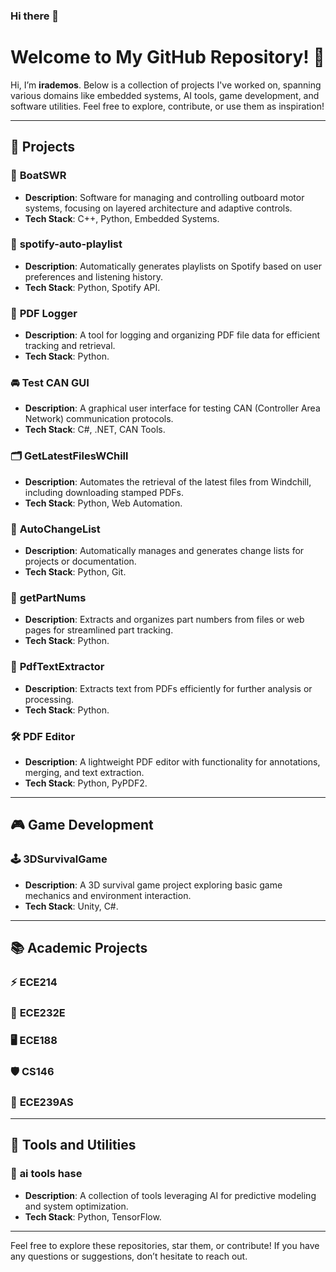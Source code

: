 ### Hi there 👋

<!--
**irademos/irademos** is a ✨ _special_ ✨ repository because its `README.md` (this file) appears on your GitHub profile.
-->

# Welcome to My GitHub Repository! 👋

Hi, I’m **irademos**. Below is a collection of projects I've worked on, spanning various domains like embedded systems, AI tools, game development, and software utilities. Feel free to explore, contribute, or use them as inspiration!

---

## 📂 Projects

### 🚤 **BoatSWR**
- **Description**: Software for managing and controlling outboard motor systems, focusing on layered architecture and adaptive controls.
- **Tech Stack**: C++, Python, Embedded Systems.

### 🎵 **spotify-auto-playlist**
- **Description**: Automatically generates playlists on Spotify based on user preferences and listening history.
- **Tech Stack**: Python, Spotify API.

### 📜 **PDF Logger**
- **Description**: A tool for logging and organizing PDF file data for efficient tracking and retrieval.
- **Tech Stack**: Python.

### 🚘 **Test CAN GUI**
- **Description**: A graphical user interface for testing CAN (Controller Area Network) communication protocols.
- **Tech Stack**: C#, .NET, CAN Tools.

### 🗂️ **GetLatestFilesWChill**
- **Description**: Automates the retrieval of the latest files from Windchill, including downloading stamped PDFs.
- **Tech Stack**: Python, Web Automation.

### 🔄 **AutoChangeList**
- **Description**: Automatically manages and generates change lists for projects or documentation.
- **Tech Stack**: Python, Git.

### 🔢 **getPartNums**
- **Description**: Extracts and organizes part numbers from files or web pages for streamlined part tracking.
- **Tech Stack**: Python.
  
### 📜 **PdfTextExtractor**
- **Description**: Extracts text from PDFs efficiently for further analysis or processing.
- **Tech Stack**: Python.

### 🛠️ **PDF Editor**
- **Description**: A lightweight PDF editor with functionality for annotations, merging, and text extraction.
- **Tech Stack**: Python, PyPDF2.

---

## 🎮 Game Development

### 🕹️ **3DSurvivalGame**
- **Description**: A 3D survival game project exploring basic game mechanics and environment interaction.
- **Tech Stack**: Unity, C#.

---

## 📚 Academic Projects

### ⚡ **ECE214**

### 🧠 **ECE232E**

### 🖥️ **ECE188**

### 🛡️ **CS146**

### 🤖 **ECE239AS**

---

## 🔧 Tools and Utilities

### 🌟 **ai tools hase**
- **Description**: A collection of tools leveraging AI for predictive modeling and system optimization.
- **Tech Stack**: Python, TensorFlow.

---

Feel free to explore these repositories, star them, or contribute! If you have any questions or suggestions, don’t hesitate to reach out.
